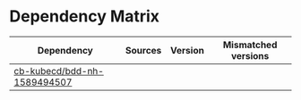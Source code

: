 # Dependency Matrix

Dependency | Sources | Version | Mismatched versions
---------- | ------- | ------- | -------------------
[cb-kubecd/bdd-nh-1589494507](https://github.com/cb-kubecd/bdd-nh-1589494507.git) |  | []() | 
